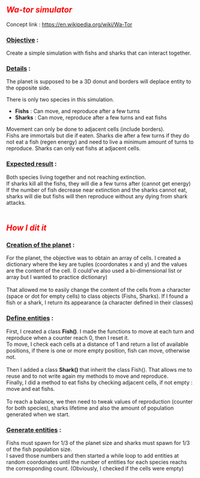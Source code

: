 ## <span style="color:red">***Wa-tor simulator***</span>

Concept link : https://en.wikipedia.org/wiki/Wa-Tor

### <u>**Objective</u> :** 
Create a simple simulation with fishs and sharks that can interact together. 

### <u>**Details**</u> :
The planet is supposed to be a 3D donut and borders will deplace entity to the opposite side.

There is only two species in this simulation.
- **Fishs** : Can move, and reproduce after a few turns
- **Sharks** : Can move, reproduce after a few turns and eat fishs

Movement can only be done to adjacent cells (include borders). </br>
Fishs are immortals but die if eaten.
Sharks die after a few turns if they do not eat a fish (regen energy) and need to live a minimum amount of turns to reproduce. Sharks can only eat fishs at adjacent cells.

### <u>**Expected result**</u> :
Both species living together and not reaching extinction. </br>
If sharks kill all the fishs, they will die a few turns after (cannot get energy) </br>
If the number of fish decrease near extinction and the sharks cannot eat, sharks will die but fishs will then reproduce without any dying from shark attacks.</br> 
</br>


## <span style="color:red">***How I dit it***</span>

### <u>**Creation of the planet**</u> :
For the planet, the objective was to obtain an array of cells. I created a dictionary where the key are tuples (coordonates x and y) and the values are the content of the cell. (I could've also used a bi-dimensional list or array but I wanted to practice dictionary) </br></br>
That allowed me to easily change the content of the cells from a character (space or dot for empty cells) to class objects (Fishs, Sharks).
If I found a fish or a shark, I return its appearance (a character defined in their classes)

### <u>**Define entities**</u> :
First, I created a class **Fish()**. I made the functions to move at each turn and reproduce when a counter reach 0, then I reset it. </br>
To move, I check each cells at a distance of 1 and return a list of available positions, if there is one or more empty position, fish can move, otherwise not. </br>
</br>
Then I added a class **Shark()** that inherit the class Fish(). That allows me to reuse and to not write again my methods to move and reproduce. </br>
Finally, I did a method to eat fishs by checking adjacent cells, if not empty : move and eat fishs. </br>
</br>
To reach a balance, we then need to tweak values of reproduction (counter for both species), sharks lifetime and also the amount of population generated when we start.

### <u>**Generate entities**</u> :
Fishs must spawn for 1/3 of the planet size and sharks must spawn for 1/3 of the fish population size. </br>
I saved those numbers and then started a while loop to add entities at random coordonates until the number of entities for each species reachs the corresponding count. (Obviously, I checked if the cells were empty)